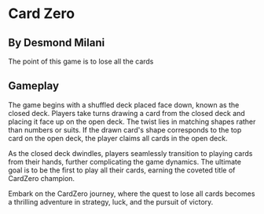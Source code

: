 # Card Zero
## By Desmond Milani
The point of this game is to lose all the cards

## Gameplay
The game begins with a shuffled deck placed face down, known as the closed deck. Players take turns drawing a card from the closed deck and placing it face up on the open deck. The twist lies in matching shapes rather than numbers or suits. If the drawn card's shape corresponds to the top card on the open deck, the player claims all cards in the open deck.

As the closed deck dwindles, players seamlessly transition to playing cards from their hands, further complicating the game dynamics. The ultimate goal is to be the first to play all their cards, earning the coveted title of CardZero champion.

Embark on the CardZero journey, where the quest to lose all cards becomes a thrilling adventure in strategy, luck, and the pursuit of victory.
